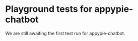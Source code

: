 # Playground tests for appypie-chatbot
We are still awaiting the first test run for appypie-chatbot.
